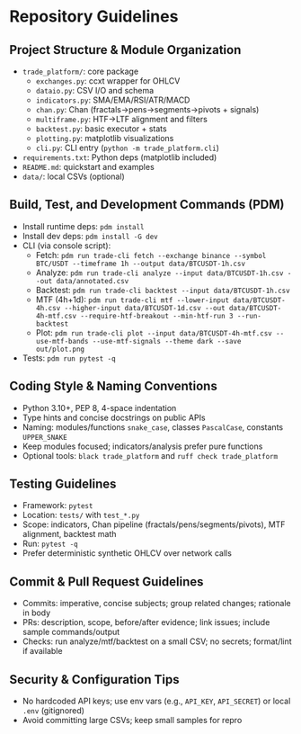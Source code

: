 # Repository Guidelines

## Project Structure & Module Organization
- `trade_platform/`: core package
  - `exchanges.py`: ccxt wrapper for OHLCV
  - `dataio.py`: CSV I/O and schema
  - `indicators.py`: SMA/EMA/RSI/ATR/MACD
  - `chan.py`: Chan (fractals→pens→segments→pivots + signals)
  - `multiframe.py`: HTF→LTF alignment and filters
  - `backtest.py`: basic executor + stats
  - `plotting.py`: matplotlib visualizations
  - `cli.py`: CLI entry (`python -m trade_platform.cli`)
- `requirements.txt`: Python deps (matplotlib included)
- `README.md`: quickstart and examples
- `data/`: local CSVs (optional)

## Build, Test, and Development Commands (PDM)
- Install runtime deps: `pdm install`
- Install dev deps: `pdm install -G dev`
- CLI (via console script):
  - Fetch: `pdm run trade-cli fetch --exchange binance --symbol BTC/USDT --timeframe 1h --output data/BTCUSDT-1h.csv`
  - Analyze: `pdm run trade-cli analyze --input data/BTCUSDT-1h.csv --out data/annotated.csv`
  - Backtest: `pdm run trade-cli backtest --input data/BTCUSDT-1h.csv`
  - MTF (4h+1d): `pdm run trade-cli mtf --lower-input data/BTCUSDT-4h.csv --higher-input data/BTCUSDT-1d.csv --out data/BTCUSDT-4h-mtf.csv --require-htf-breakout --min-htf-run 3 --run-backtest`
  - Plot: `pdm run trade-cli plot --input data/BTCUSDT-4h-mtf.csv --use-mtf-bands --use-mtf-signals --theme dark --save out/plot.png`
- Tests: `pdm run pytest -q`

## Coding Style & Naming Conventions
- Python 3.10+, PEP 8, 4-space indentation
- Type hints and concise docstrings on public APIs
- Naming: modules/functions `snake_case`, classes `PascalCase`, constants `UPPER_SNAKE`
- Keep modules focused; indicators/analysis prefer pure functions
- Optional tools: `black trade_platform` and `ruff check trade_platform`

## Testing Guidelines
- Framework: `pytest`
- Location: `tests/` with `test_*.py`
- Scope: indicators, Chan pipeline (fractals/pens/segments/pivots), MTF alignment, backtest math
- Run: `pytest -q`
- Prefer deterministic synthetic OHLCV over network calls

## Commit & Pull Request Guidelines
- Commits: imperative, concise subjects; group related changes; rationale in body
- PRs: description, scope, before/after evidence; link issues; include sample commands/output
- Checks: run analyze/mtf/backtest on a small CSV; no secrets; format/lint if available

## Security & Configuration Tips
- No hardcoded API keys; use env vars (e.g., `API_KEY`, `API_SECRET`) or local `.env` (gitignored)
- Avoid committing large CSVs; keep small samples for repro
